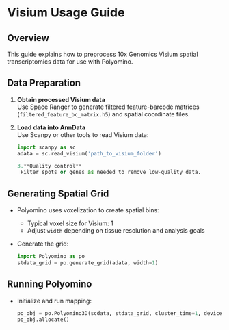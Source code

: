 # Visium Usage Guide

## Overview
This guide explains how to preprocess 10x Genomics Visium spatial transcriptomics data for use with Polyomino.

## Data Preparation

1. **Obtain processed Visium data**  
   Use Space Ranger to generate filtered feature-barcode matrices (`filtered_feature_bc_matrix.h5`) and spatial coordinate files.

2. **Load data into AnnData**  
   Use Scanpy or other tools to read Visium data:
   ```python
   import scanpy as sc
   adata = sc.read_visium('path_to_visium_folder')

   3.**Quality control**
 	Filter spots or genes as needed to remove low-quality data.

## Generating Spatial Grid

- Polyomino uses voxelization to create spatial bins:

  - Typical voxel size for Visium: 1
  - Adjust `width` depending on tissue resolution and analysis goals

- Generate the grid:

  ```python
  import Polyomino as po
  stdata_grid = po.generate_grid(adata, width=1)
  ```

## Running Polyomino

- Initialize and run mapping:

  ```python
  po_obj = po.Polyomino3D(scdata, stdata_grid, cluster_time=1, device='cpu')
  po_obj.allocate()
  ```

